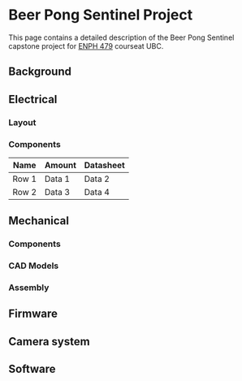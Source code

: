 # Beer Pong Sentinel Project
This page contains a detailed description of the Beer Pong Sentinel capstone project for [ENPH 479](https://projectlab.engphys.ubc.ca/enph-459-479/) courseat UBC.

## Background


## Electrical
### Layout
### Components
| Name | Amount | Datasheet |
|----------|----------|----------|
| Row 1    | Data 1   | Data 2   |
| Row 2    | Data 3   | Data 4   |

## Mechanical 
### Components
### CAD Models
### Assembly 

## Firmware

## Camera system

## Software
